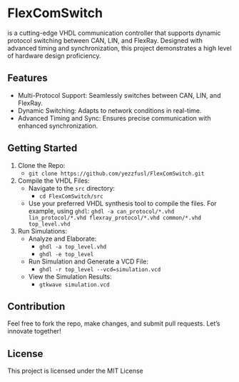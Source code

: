 # FlexComSwitch
is a cutting-edge VHDL communication controller that supports dynamic protocol switching between CAN, LIN, and FlexRay. Designed with advanced timing and synchronization, this project demonstrates a high level of hardware design proficiency.

## Features
- Multi-Protocol Support: Seamlessly switches between CAN, LIN, and FlexRay.
- Dynamic Switching: Adapts to network conditions in real-time.
- Advanced Timing and Sync: Ensures precise communication with enhanced synchronization.

## Getting Started
1. Clone the Repo:
    - `git clone https://github.com/yezzfusl/FlexComSwitch.git`
2. Compile the VHDL Files:
    - Navigate to the `src` directory:
        - `cd FlexComSwitch/src`
    - Use your preferred VHDL synthesis tool to compile the files. For example, using `ghdl`:
        `ghdl -a can_protocol/*.vhd lin_protocol/*.vhd flexray_protocol/*.vhd common/*.vhd top_level.vhd`
3. Run Simulations:
    - Analyze and Elaborate:
        - `ghdl -a top_level.vhd`
        - `ghdl -e top_level`
    - Run Simulation and Generate a VCD File:
        - `ghdl -r top_level --vcd=simulation.vcd`
    - View the Simulation Results:
        - `gtkwave simulation.vcd`

## Contribution
Feel free to fork the repo, make changes, and submit pull requests. Let’s innovate together!

## License
This project is licensed under the MIT License

